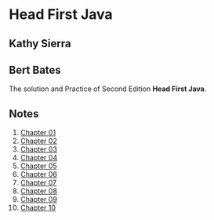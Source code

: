 Head First Java
=

**Kathy Sierra**  
-
**Bert Bates**
-

The solution and Practice of Second Edition **Head First Java**.

Notes
-
1. [Chapter 01](src/head/first/java/chapter01/Chapter01.md)
2. [Chapter 02](src/head/first/java/chapter02/Readme.md)
3. [Chapter 03](src/head/first/java/chapter03/Readme.md)
4. [Chapter 04](src/head/first/java/chapter04/Readme.md)
5. [Chapter 05](src/head/first/java/chapter05/Readme.md)
6. [Chapter 06](src/head/first/java/chapter06/Readme.md)
7. [Chapter 07](src/head/first/java/chapter07/Readme.md)
8. [Chapter 08](src/head/first/java/chapter08/Readme.md)
9. [Chapter 09](src/head/first/java/chapter09/Readme.md)
10. [Chapter 10](src/head/first/java/chapter10/Readme.md)
